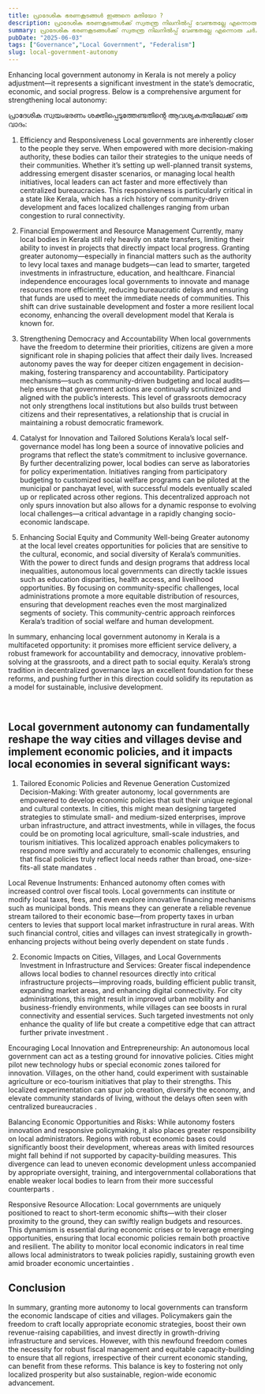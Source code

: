 ```yaml
---
title: പ്രാദേശിക ഭരണകൂടങ്ങൾ ഇങ്ങനെ മതിയോ ?
description: പ്രാദേശിക ഭരണകൂടങ്ങൾക്ക് സ്വതന്ത്ര നിലനിൽപ്പ് വേണ്ടതല്ലേ എന്നൊരു ചർച്ച
summary: പ്രാദേശിക ഭരണകൂടങ്ങൾക്ക് സ്വതന്ത്ര നിലനിൽപ്പ് വേണ്ടതല്ലേ എന്നൊരു ചർച്ച
pubDate: "2025-06-03"
tags: ["Governance","Local Government", "Federalism"]
slug: local-government-autonomy
---
```


Enhancing local government autonomy in Kerala is not merely a policy adjustment—it represents a significant investment in the state’s democratic, economic, and social progress. Below is a comprehensive argument for strengthening local autonomy:

പ്രാദേശിക സ്വയംഭരണം ശക്തിപ്പെടുത്തേണ്ടതിന്റെ ആവശ്യകതയിലേക്ക് ഒരു വാദം:

1. Efficiency and Responsiveness
Local governments are inherently closer to the people they serve. When empowered with more decision-making authority, these bodies can tailor their strategies to the unique needs of their communities. Whether it’s setting up well-planned transit systems, addressing emergent disaster scenarios, or managing local health initiatives, local leaders can act faster and more effectively than centralized bureaucracies. This responsiveness is particularly critical in a state like Kerala, which has a rich history of community-driven development and faces localized challenges ranging from urban congestion to rural connectivity.

2. Financial Empowerment and Resource Management
Currently, many local bodies in Kerala still rely heavily on state transfers, limiting their ability to invest in projects that directly impact local progress. Granting greater autonomy—especially in financial matters such as the authority to levy local taxes and manage budgets—can lead to smarter, targeted investments in infrastructure, education, and healthcare. Financial independence encourages local governments to innovate and manage resources more efficiently, reducing bureaucratic delays and ensuring that funds are used to meet the immediate needs of communities. This shift can drive sustainable development and foster a more resilient local economy, enhancing the overall development model that Kerala is known for.

3. Strengthening Democracy and Accountability
When local governments have the freedom to determine their priorities, citizens are given a more significant role in shaping policies that affect their daily lives. Increased autonomy paves the way for deeper citizen engagement in decision-making, fostering transparency and accountability. Participatory mechanisms—such as community-driven budgeting and local audits—help ensure that government actions are continually scrutinized and aligned with the public’s interests. This level of grassroots democracy not only strengthens local institutions but also builds trust between citizens and their representatives, a relationship that is crucial in maintaining a robust democratic framework.

4. Catalyst for Innovation and Tailored Solutions
Kerala’s local self-governance model has long been a source of innovative policies and programs that reflect the state’s commitment to inclusive governance. By further decentralizing power, local bodies can serve as laboratories for policy experimentation. Initiatives ranging from participatory budgeting to customized social welfare programs can be piloted at the municipal or panchayat level, with successful models eventually scaled up or replicated across other regions. This decentralized approach not only spurs innovation but also allows for a dynamic response to evolving local challenges—a critical advantage in a rapidly changing socio-economic landscape.

5. Enhancing Social Equity and Community Well-being
Greater autonomy at the local level creates opportunities for policies that are sensitive to the cultural, economic, and social diversity of Kerala’s communities. With the power to direct funds and design programs that address local inequalities, autonomous local governments can directly tackle issues such as education disparities, health access, and livelihood opportunities. By focusing on community-specific challenges, local administrations promote a more equitable distribution of resources, ensuring that development reaches even the most marginalized segments of society. This community-centric approach reinforces Kerala’s tradition of social welfare and human development.

In summary, enhancing local government autonomy in Kerala is a multifaceted opportunity: it promises more efficient service delivery, a robust framework for accountability and democracy, innovative problem-solving at the grassroots, and a direct path to social equity. Kerala’s strong tradition in decentralized governance lays an excellent foundation for these reforms, and pushing further in this direction could solidify its reputation as a model for sustainable, inclusive development.

<br/>

## Local government autonomy can fundamentally reshape the way cities and villages devise and implement economic policies, and it impacts local economies in several significant ways:

1. Tailored Economic Policies and Revenue Generation
Customized Decision-Making: With greater autonomy, local governments are empowered to develop economic policies that suit their unique regional and cultural contexts. In cities, this might mean designing targeted strategies to stimulate small- and medium-sized enterprises, improve urban infrastructure, and attract investments, while in villages, the focus could be on promoting local agriculture, small-scale industries, and tourism initiatives. This localized approach enables policymakers to respond more swiftly and accurately to economic challenges, ensuring that fiscal policies truly reflect local needs rather than broad, one-size-fits-all state mandates .

Local Revenue Instruments: Enhanced autonomy often comes with increased control over fiscal tools. Local governments can institute or modify local taxes, fees, and even explore innovative financing mechanisms such as municipal bonds. This means they can generate a reliable revenue stream tailored to their economic base—from property taxes in urban centers to levies that support local market infrastructure in rural areas. With such financial control, cities and villages can invest strategically in growth-enhancing projects without being overly dependent on state funds .

2. Economic Impacts on Cities, Villages, and Local Governments
Investment in Infrastructure and Services: Greater fiscal independence allows local bodies to channel resources directly into critical infrastructure projects—improving roads, building efficient public transit, expanding market areas, and enhancing digital connectivity. For city administrations, this might result in improved urban mobility and business-friendly environments, while villages can see boosts in rural connectivity and essential services. Such targeted investments not only enhance the quality of life but create a competitive edge that can attract further private investment .

Encouraging Local Innovation and Entrepreneurship: An autonomous local government can act as a testing ground for innovative policies. Cities might pilot new technology hubs or special economic zones tailored for innovation. Villages, on the other hand, could experiment with sustainable agriculture or eco-tourism initiatives that play to their strengths. This localized experimentation can spur job creation, diversify the economy, and elevate community standards of living, without the delays often seen with centralized bureaucracies .

Balancing Economic Opportunities and Risks: While autonomy fosters innovation and responsive policymaking, it also places greater responsibility on local administrators. Regions with robust economic bases could significantly boost their development, whereas areas with limited resources might fall behind if not supported by capacity-building measures. This divergence can lead to uneven economic development unless accompanied by appropriate oversight, training, and intergovernmental collaborations that enable weaker local bodies to learn from their more successful counterparts .

Responsive Resource Allocation: Local governments are uniquely positioned to react to short-term economic shifts—with their closer proximity to the ground, they can swiftly realign budgets and resources. This dynamism is essential during economic crises or to leverage emerging opportunities, ensuring that local economic policies remain both proactive and resilient. The ability to monitor local economic indicators in real time allows local administrators to tweak policies rapidly, sustaining growth even amid broader economic uncertainties .

## Conclusion
In summary, granting more autonomy to local governments can transform the economic landscape of cities and villages. Policymakers gain the freedom to craft locally appropriate economic strategies, boost their own revenue-raising capabilities, and invest directly in growth-driving infrastructure and services. However, with this newfound freedom comes the necessity for robust fiscal management and equitable capacity-building to ensure that all regions, irrespective of their current economic standing, can benefit from these reforms. This balance is key to fostering not only localized prosperity but also sustainable, region-wide economic advancement.